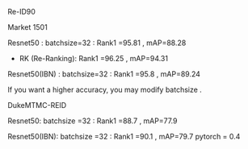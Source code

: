  Re-ID90

Market 1501

Resnet50 :          batchsize=32 :         Rank1 =95.81    ,    mAP=88.28

+  RK (Re-Ranking):  Rank1 =96.25    ,     mAP=94.31

Resnet50(IBN) :    batchsize=32 :         Rank1 =95.8    ,    mAP=89.24

If you want a higher accuracy, you may  modify batchsize .     
                 
                 
DukeMTMC-REID 

Resnet50:          batchsize =32 :        Rank1 =88.7      ,    mAP=77.9 

Resnet50(IBN):     batchsize =32 :        Rank1 =90.1    ,    mAP=79.7
pytorch = 0.4




